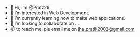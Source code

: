 - 👋 Hi, I’m @Pratz29
- 👀 I’m interested in Web Development.
- 🌱 I’m currently learning how to make web applications.
- 💞️ I’m looking to collaborate on ...
- 📫 to reach me, pls email me on jha.pratik2002@gmail.com

<!---
Pratz29/Pratz29 is a ✨ special ✨ repository because its `README.md` (this file) appears on your GitHub profile.
You can click the Preview link to take a look at your changes.
--->
